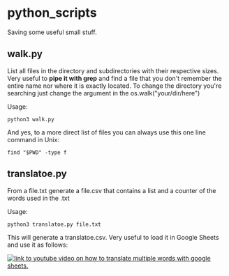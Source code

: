 # python_scripts
Saving some useful small stuff.

## walk.py
List all files in the directory and subdirectories with their respective sizes. Very useful to __pipe it with grep__ and find a file that you don't remember the entire name nor where it is exactly located. To change the directory you're searching just change the argument in the os.walk("your/dir/here")

Usage:     
  
    python3 walk.py 
    
And yes, to a more direct list of files you can always use this one line command in Unix:
   
    find "$PWD" -type f

## translatoe.py
From a file.txt generate a file.csv that contains a list and a counter of the words used in the .txt

Usage:

    python3 translatoe.py file.txt

This will generate a translatoe.csv. Very useful to load it in Google Sheets and use it as follows:

[![link to youtube video on how to translate multiple words with google sheets.](http://img.youtube.com/vi/AoHqkGm2G0U/0.jpg)](http://www.youtube.com/watch?v=AoHqkGm2G0U "How to translate multiple words with Google Sheets")
